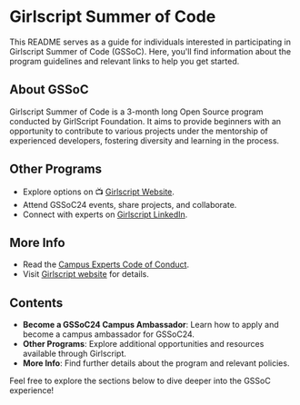 # Girlscript Summer of Code

This README serves as a guide for individuals interested in participating in Girlscript Summer of Code (GSSoC). Here, you'll find information about the program guidelines and relevant links to help you get started.

## About GSSoC

Girlscript Summer of Code is a 3-month long Open Source program conducted by GirlScript Foundation. It aims to provide beginners with an opportunity to contribute to various projects under the mentorship of experienced developers, fostering diversity and learning in the process.

## Other Programs

- Explore options on 📺 [Girlscript Website](https://gssoc.girlscript.tech/).
- Attend GSSoC24 events, share projects, and collaborate.
- Connect with experts on [Girlscript LinkedIn](https://www.linkedin.com/company/girlscript-foundation/?originalSubdomain=in).

## More Info

- Read the [Campus Experts Code of Conduct](link-to-code-of-conduct).
- Visit [Girlscript website](https://girlscript.tech/gssoc/) for details.
## Contents

- **Become a GSSoC24 Campus Ambassador**: Learn how to apply and become a campus ambassador for GSSoC24.
- **Other Programs**: Explore additional opportunities and resources available through Girlscript.
- **More Info**: Find further details about the program and relevant policies.

Feel free to explore the sections below to dive deeper into the GSSoC experience!
